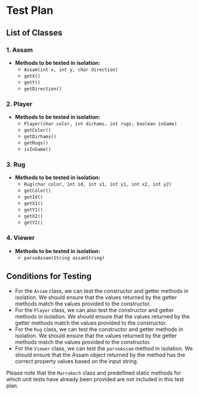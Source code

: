# Test Plan

## List of Classes

### 1. Assam
* **Methods to be tested in isolation:**
  * `Assam(int x, int y, char direction)`
  * `getX()`
  * `getY()`
  * `getDirection()`

### 2. Player
* **Methods to be tested in isolation:**
  * `Player(char color, int dirhams, int rugs, boolean inGame)`
  * `getColor()`
  * `getDirhams()`
  * `getRugs()`
  * `isInGame()`

### 3. Rug
* **Methods to be tested in isolation:**
  * `Rug(char color, int id, int x1, int y1, int x2, int y2)`
  * `getColor()`
  * `getId()`
  * `getX1()`
  * `getY1()`
  * `getX2()`
  * `getY2()`

### 4. Viewer
* **Methods to be tested in isolation:**
  * `parseAssam(String assamString)`

## Conditions for Testing

* For the `Assam` class, we can test the constructor and getter methods in isolation. We should ensure that the values returned by the getter methods match the values provided to the constructor.
* For the `Player` class, we can also test the constructor and getter methods in isolation. We should ensure that the values returned by the getter methods match the values provided to the constructor.
* For the `Rug` class, we can test the constructor and getter methods in isolation. We should ensure that the values returned by the getter methods match the values provided to the constructor.
* For the `Viewer` class, we can test the `parseAssam` method in isolation. We should ensure that the Assam object returned by the method has the correct property values based on the input string.

Please note that the `Marrakech` class and predefined static methods for which unit tests have already been provided are not included in this test plan.
